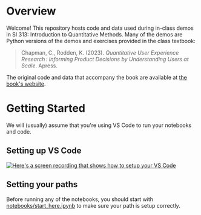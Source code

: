 # Overview

Welcome! This repository hosts code and data used during in-class demos in SI 313: Introduction to Quantitative Methods. Many of the demos are Python versions of the demos and exercises provided in the class textbook:

> Chapman, C., Rodden, K. (2023). _Quantitative User Experience Research : Informing Product Decisions by Understanding Users at Scale_. Apress.

The original code and data that accompany the book are available at [the book's website](https://quantuxbook.com/index.html).

# Getting Started

We will (usually) assume that you're using VS Code to run your notebooks and code.

## Setting up VS Code

[![Here's a screen recording that shows how to setup your VS Code](https://img.youtube.com/vi/utshQfeDbWw/0.jpg)](https://www.youtube.com/embed/utshQfeDbWw)

## Setting your paths

Before running any of the notebooks, you should start with [notebooks/start_here.ipynb](notebooks/start_here.ipynb) to make sure your path is setup correctly.
